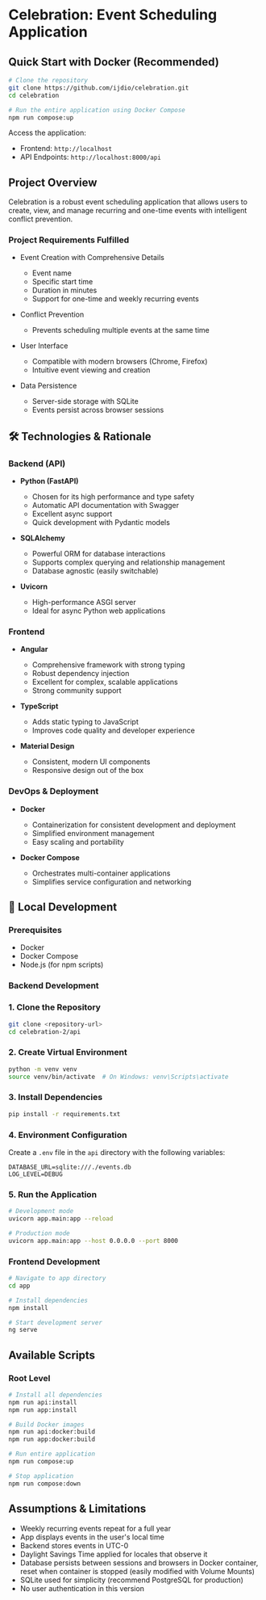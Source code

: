 # Celebration: Event Scheduling Application

## Quick Start with Docker (Recommended)

```bash
# Clone the repository
git clone https://github.com/ijdio/celebration.git
cd celebration

# Run the entire application using Docker Compose
npm run compose:up
```

Access the application:
- Frontend: `http://localhost`
- API Endpoints: `http://localhost:8000/api`

## Project Overview

Celebration is a robust event scheduling application that allows users to create, view, and manage recurring and one-time events with intelligent conflict prevention.

### Project Requirements Fulfilled

- Event Creation with Comprehensive Details
  - Event name
  - Specific start time
  - Duration in minutes
  - Support for one-time and weekly recurring events

- Conflict Prevention
  - Prevents scheduling multiple events at the same time

- User Interface
  - Compatible with modern browsers (Chrome, Firefox)
  - Intuitive event viewing and creation

- Data Persistence
  - Server-side storage with SQLite
  - Events persist across browser sessions

## 🛠 Technologies & Rationale

### Backend (API)
- **Python (FastAPI)**
  - Chosen for its high performance and type safety
  - Automatic API documentation with Swagger
  - Excellent async support
  - Quick development with Pydantic models

- **SQLAlchemy**
  - Powerful ORM for database interactions
  - Supports complex querying and relationship management
  - Database agnostic (easily switchable)

- **Uvicorn**
  - High-performance ASGI server
  - Ideal for async Python web applications

### Frontend
- **Angular**
  - Comprehensive framework with strong typing
  - Robust dependency injection
  - Excellent for complex, scalable applications
  - Strong community support

- **TypeScript**
  - Adds static typing to JavaScript
  - Improves code quality and developer experience

- **Material Design**
  - Consistent, modern UI components
  - Responsive design out of the box

### DevOps & Deployment
- **Docker**
  - Containerization for consistent development and deployment
  - Simplified environment management
  - Easy scaling and portability

- **Docker Compose**
  - Orchestrates multi-container applications
  - Simplifies service configuration and networking

## 🔧 Local Development

### Prerequisites
- Docker
- Docker Compose
- Node.js (for npm scripts)

### Backend Development

### 1. Clone the Repository
```bash
git clone <repository-url>
cd celebration-2/api
```

### 2. Create Virtual Environment
```bash
python -m venv venv
source venv/bin/activate  # On Windows: venv\Scripts\activate
```

### 3. Install Dependencies
```bash
pip install -r requirements.txt
```

### 4. Environment Configuration
Create a `.env` file in the `api` directory with the following variables:
```
DATABASE_URL=sqlite:///./events.db
LOG_LEVEL=DEBUG
```

### 5. Run the Application
```bash
# Development mode
uvicorn app.main:app --reload

# Production mode
uvicorn app.main:app --host 0.0.0.0 --port 8000
```


### Frontend Development
```bash
# Navigate to app directory
cd app

# Install dependencies
npm install

# Start development server
ng serve
```

## Available Scripts

### Root Level
```bash
# Install all dependencies
npm run api:install
npm run app:install

# Build Docker images
npm run api:docker:build
npm run app:docker:build

# Run entire application
npm run compose:up

# Stop application
npm run compose:down
```

## Assumptions & Limitations
- Weekly recurring events repeat for a full year
- App displays events in the user's local time
- Backend stores events in UTC-0
- Daylight Savings Time applied for locales that observe it
- Database persists between sessions and browsers in Docker container, reset when container is stopped (easily modified with Volume Mounts)
- SQLite used for simplicity (recommend PostgreSQL for production)
- No user authentication in this version